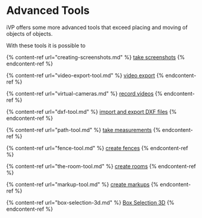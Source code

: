 # Advanced Tools

iVP offers some more advanced tools that exceed placing and moving of objects of objects. 

With these tools it is possible to 

{% content-ref url="creating-screenshots.md" %}
[take screenshots](creating-screenshots.md)
{% endcontent-ref %}
  
{% content-ref url="video-export-tool.md" %}
[video export](video-export-tool.md)
{% endcontent-ref %}

{% content-ref url="virtual-cameras.md" %}
[record videos](virtual-cameras.md)
{% endcontent-ref %}

{% content-ref url="dxf-tool.md" %}
[import and export DXF files](dxf-tool.md)
{% endcontent-ref %} 

{% content-ref url="path-tool.md" %}
[take measurements](path-tool.md)
{% endcontent-ref %}

{% content-ref url="fence-tool.md" %}
[create fences](fence-tool.md)
{% endcontent-ref %}

{% content-ref url="the-room-tool.md" %}
[create rooms](the-room-tool.md)
{% endcontent-ref %}

{% content-ref url="markup-tool.md" %}
[create markups](markup-tool.md)
{% endcontent-ref %}

{% content-ref url="box-selection-3d.md" %}
[Box Selection 3D](box-selection.3d.md)
{% endcontent-ref %}  